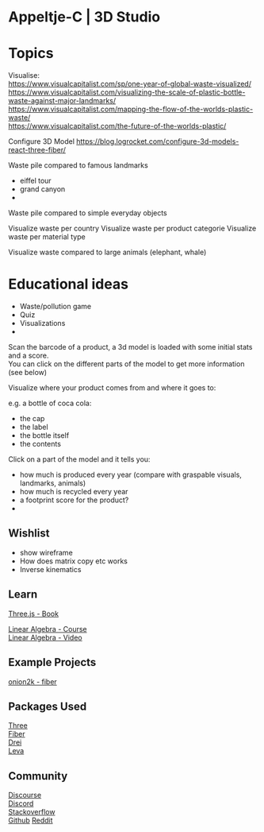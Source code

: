 # Appeltje-C | 3D Studio

# Topics

Visualise: <br/>
https://www.visualcapitalist.com/sp/one-year-of-global-waste-visualized/ <br/>
https://www.visualcapitalist.com/visualizing-the-scale-of-plastic-bottle-waste-against-major-landmarks/ <br/>
https://www.visualcapitalist.com/mapping-the-flow-of-the-worlds-plastic-waste/ <br/>
https://www.visualcapitalist.com/the-future-of-the-worlds-plastic/ <br/>



Configure 3D Model
https://blog.logrocket.com/configure-3d-models-react-three-fiber/


Waste pile compared to famous landmarks
- eiffel tour
- grand canyon
- 

Waste pile compared to simple everyday objects

Visualize waste per country
Visualize waste per product categorie
Visualize waste per material type

Visualize waste compared to large animals (elephant, whale)



Educational ideas
===

- Waste/pollution game
- Quiz
- Visualizations
- 

Scan the barcode of a product, a 3d model is loaded with some initial stats and a score. <br/>
You can click on the different parts of the model to get more information (see below)

Visualize where your product comes from and where it goes to: <br/>

e.g. a bottle of coca cola:
- the cap
- the label
- the bottle itself
- the contents

Click on a part of the model and it tells you:
- how much is produced every year (compare with graspable visuals, landmarks, animals)
- how much is recycled every year
- a footprint score for the product?
- 



## Wishlist

- show wireframe 
- How does matrix copy etc works
- Inverse kinematics


## Learn


[Three.js - Book](https://discoverthreejs.com/)

[Linear Algebra - Course](https://www.khanacademy.org/math/linear-algebra) <br/>
[Linear Algebra - Video](https://www.youtube.com/watch?v=fNk_zzaMoSs&list=PLZHQObOWTQDPD3MizzM2xVFitgF8hE_ab)


## Example Projects

[onion2k - fiber](https://onion2k.github.io/r3f-by-example/)



## Packages Used

[Three](https://threejs.org/) <br/>
[Fiber](https://docs.pmnd.rs/react-three-fiber/getting-started/introduction) <br/>
[Drei](https://github.com/pmndrs/drei) <br/>
[Leva](https://leva.pmnd.rs/)


## Community

[Discourse](https://discourse.threejs.org/)<br/>
[Discord](https://discordapp.com/invite/jYMz4sX)<br/>
[Stackoverflow](https://stackoverflow.com/questions/tagged/three.js?sort=votes)<br/>
[Github](https://github.com/mrdoob/three.js)
[Reddit](https://www.reddit.com/r/threejs/)
